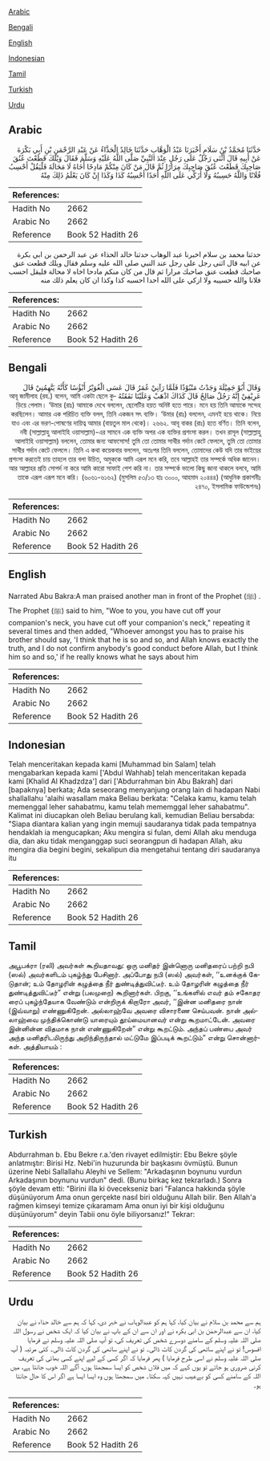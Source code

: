 [Arabic](#arabic)

[Bengali](#bengali)

[English](#english)

[Indonesian](#indonesian)

[Tamil](#tamil)

[Turkish](#turkish)

[Urdu](#urdu)

## Arabic


<div dir="rtl" lang="ar" style={{fontSize:'larger',backgroundColor:'#f8f9fa',padding:20}}>
حَدَّثَنَا مُحَمَّدُ بْنُ سَلَامٍ أَخْبَرَنَا عَبْدُ الْوَهَّابِ حَدَّثَنَا خَالِدٌ الْحَذَّاءُ عَنْ عَبْدِ الرَّحْمَنِ بْنِ أَبِي بَكْرَةَ عَنْ أَبِيهِ قَالَ أَثْنَى رَجُلٌ عَلَى رَجُلٍ عِنْدَ النَّبِيِّ صَلَّى اللَّهُ عَلَيْهِ وَسَلَّمَ فَقَالَ وَيْلَكَ قَطَعْتَ عُنُقَ صَاحِبِكَ قَطَعْتَ عُنُقَ صَاحِبِكَ مِرَارًا ثُمَّ قَالَ مَنْ كَانَ مِنْكُمْ مَادِحًا أَخَاهُ لَا مَحَالَةَ فَلْيَقُلْ أَحْسِبُ فُلَانًا وَاللَّهُ حَسِيبُهُ وَلَا أُزَكِّي عَلَى اللَّهِ أَحَدًا أَحْسِبُهُ كَذَا وَكَذَا إِنْ كَانَ يَعْلَمُ ذَلِكَ مِنْهُ
</div>
<div style={{backgroundColor:'#f8f9fa',padding:20, marginBottom: 10}}><table> <thead> <tr> <th>References:</th> <th></th> </tr> </thead> <tbody><tr><td>Hadith No</td><td>2662</td></tr><tr><td>Arabic No</td><td>2662</td></tr><tr><td>Reference</td><td>Book 52 Hadith 26</td></tr></tbody></table></div>


<div dir="rtl" lang="ar" style={{fontSize:'larger',backgroundColor:'#f8f9fa',padding:20}}>
حدثنا محمد بن سلام اخبرنا عبد الوهاب حدثنا خالد الحذاء عن عبد الرحمن بن ابي بكرة عن ابيه قال اثنى رجل على رجل عند النبي صلى الله عليه وسلم فقال ويلك قطعت عنق صاحبك قطعت عنق صاحبك مرارا ثم قال من كان منكم مادحا اخاه لا محالة فليقل احسب فلانا والله حسيبه ولا ازكي على الله احدا احسبه كذا وكذا ان كان يعلم ذلك منه
</div>
<div style={{backgroundColor:'#f8f9fa',padding:20, marginBottom: 10}}><table> <thead> <tr> <th>References:</th> <th></th> </tr> </thead> <tbody><tr><td>Hadith No</td><td>2662</td></tr><tr><td>Arabic No</td><td>2662</td></tr><tr><td>Reference</td><td>Book 52 Hadith 26</td></tr></tbody></table></div>

## Bengali


<div dir="rtl" lang="bn" style={{fontSize:'larger',backgroundColor:'#f8f9fa',padding:20}}>
وَقَالَ أَبُوْ جَمِيْلَةَ وَجَدْتُ مَنْبُوْذًا فَلَمَّا رَآنِيْ عُمَرُ قَالَ عَسَى الْغُوَيْرُ أَبْؤُسًا كَأَنَّهُ يَتَّهِمُنِيْ قَالَ عَرِيْفِيْ إِنَّهُ رَجُلٌ صَالِحٌ قَالَ كَذَاكَ اذْهَبْ وَعَلَيْنَا نَفَقَتُهُ আবূ জামীলাহ (রহ.) বলেন, আমি একটা ছেলে কুড়িয়ে পেলাম। ‘উমার (রাঃ) আমাকে দেখে বললেন, ছেলেটির হয়ত অনিষ্ট হতে পারে। মনে হয় তিনি আমাকে সন্দেহ করছিলেন। আমার এক পরিচিত ব্যক্তি বলল, তিনি একজন সৎ ব্যক্তি। ‘উমার (রাঃ) বললেন, এমনই হয়ে থাকে। নিয়ে যাও এবং এর ভরণ-পোষণের দায়িত্ব আমার (বায়তুল মাল থেকে)।­ ২৬৬২. আবূ বাকর (রাঃ) হতে বর্ণিত। তিনি বলেন, নবী (সাল্লাল্লাহু আলাইহি ওয়াসাল্লাম)-এর সামনে এক ব্যক্তি অপর এক ব্যক্তির প্রশংসা করল। তখন রাসূল (সাল্লাল্লাহু আলাইহি ওয়াসাল্লাম) বললেন, তোমার জন্য আফসোস! তুমি তো তোমার সাথীর গর্দান কেটে ফেললে, তুমি তো তোমার সাথীর গর্দান কেটে ফেললে। তিনি এ কথা কয়েকবার বললেন, অতঃপর তিনি বললেন, তোমাদের কেউ যদি তার ভাইয়ের প্রশংসা করতেই চায় তাহলে তার বলা উচিত, অমুককে আমি এরূপ মনে করি, তবে আল্লাহই তার সম্পর্কে অধিক জানেন। আর আল্লাহর প্রতি সোপর্দ না করে আমি কারো সাফাই পেশ করি না। তার সম্পর্কে ভালো কিছু জানা থাকলে বলবে, আমি তাকে এরূপ এরূপ মনে করি। (৬০৬১-৬১৬২) (মুসলিম ৫৩/১৩ হাঃ ৩০০০, আহমাদ ২০৪৪৪) (আধুনিক প্রকাশনীঃ ২৪৭০, ইসলামিক ফাউন্ডেশনঃ)
</div>
<div style={{backgroundColor:'#f8f9fa',padding:20, marginBottom: 10}}><table> <thead> <tr> <th>References:</th> <th></th> </tr> </thead> <tbody><tr><td>Hadith No</td><td>2662</td></tr><tr><td>Arabic No</td><td>2662</td></tr><tr><td>Reference</td><td>Book 52 Hadith 26</td></tr></tbody></table></div>

## English


<div dir="ltr" lang="en" style={{fontSize:'larger',backgroundColor:'#f8f9fa',padding:20}}>
Narrated Abu Bakra:A man praised another man in front of the Prophet (ﷺ) . The Prophet (ﷺ) said to him, "Woe to you, you have cut off your companion's neck, you have cut off your companion's neck," repeating it several times and then added, "Whoever amongst you has to praise his brother should say, 'I think that he is so and so, and Allah knows exactly the truth, and I do not confirm anybody's good conduct before Allah, but I think him so and so,' if he really knows what he says about him
</div>
<div style={{backgroundColor:'#f8f9fa',padding:20, marginBottom: 10}}><table> <thead> <tr> <th>References:</th> <th></th> </tr> </thead> <tbody><tr><td>Hadith No</td><td>2662</td></tr><tr><td>Arabic No</td><td>2662</td></tr><tr><td>Reference</td><td>Book 52 Hadith 26</td></tr></tbody></table></div>

## Indonesian


<div dir="ltr" lang="id" style={{fontSize:'larger',backgroundColor:'#f8f9fa',padding:20}}>
Telah menceritakan kepada kami [Muhammad bin Salam] telah mengabarkan kepada kami ['Abdul Wahhab] telah menceritakan kepada kami [Khalid Al Khadzdza'] dari ['Abdurrahman bin Abu Bakrah] dari [bapaknya] berkata; Ada seseorang menyanjung orang lain di hadapan Nabi shallallahu 'alaihi wasallam maka Beliau berkata: "Celaka kamu, kamu telah memenggal leher sahabatmu, kamu telah mememggal leher sahabatmu". Kalimat ini diucapkan oleh Beliau berulang kali, kemudian Beliau bersabda: "Siapa diantara kalian yang ingin memuji saudaranya tidak pada tempatnya hendaklah ia mengucapkan; Aku mengira si fulan, demi Allah aku menduga dia, dan aku tidak menganggap suci seorangpun di hadapan Allah, aku mengira dia begini begini, sekalipun dia mengetahui tentang diri saudaranya itu
</div>
<div style={{backgroundColor:'#f8f9fa',padding:20, marginBottom: 10}}><table> <thead> <tr> <th>References:</th> <th></th> </tr> </thead> <tbody><tr><td>Hadith No</td><td>2662</td></tr><tr><td>Arabic No</td><td>2662</td></tr><tr><td>Reference</td><td>Book 52 Hadith 26</td></tr></tbody></table></div>

## Tamil


<div dir="ltr" lang="ta" style={{fontSize:'larger',backgroundColor:'#f8f9fa',padding:20}}>
அபூபக்ரா (ரலி) அவர்கள் கூறியதாவது: ஒரு மனிதர் இன்னொரு மனிதரைப் பற்றி நபி (ஸல்) அவர்களிடம் புகழ்ந்து பேசினார். அப்போது நபி (ஸல்) அவர்கள், ‘‘உனக்குக் கேடுதான்; உம் தோழரின் கழுத்தை நீர் துண்டித்துவிட்டீர். உம் தோழரின் கழுத்தை நீர் துண்டித்துவிட்டீர்” என்று (பலமுறை) கூறினார்கள். பிறகு, ‘‘உங்களில் எவர் தம் சகோதர ரைப் புகழ்ந்தேயாக வேண்டும் என்றிருக் கிறாரோ அவர், ‘‘இன்ன மனிதரை நான் (இவ்வாறு) எண்ணுகிறேன். அல்லாஹ்வே அவரை விசாரணை செய்பவன். நான் அல்லாஹ்வை முந்திக்கொண்டு யாரையும் தூய்மையானவர் என்று கூறமாட்டேன். அவரை இன்னின்ன விதமாக நான் எண்ணுகிறேன்” என்று கூறட்டும். அந்தப் பண்பை அவர் அந்த மனிதரிடமிருந்து அறிந்திருந்தால் மட்டுமே இப்படிக் கூறட்டும்” என்று சொன்னார்கள். அத்தியாயம் :
</div>
<div style={{backgroundColor:'#f8f9fa',padding:20, marginBottom: 10}}><table> <thead> <tr> <th>References:</th> <th></th> </tr> </thead> <tbody><tr><td>Hadith No</td><td>2662</td></tr><tr><td>Arabic No</td><td>2662</td></tr><tr><td>Reference</td><td>Book 52 Hadith 26</td></tr></tbody></table></div>

## Turkish


<div dir="ltr" lang="tr" style={{fontSize:'larger',backgroundColor:'#f8f9fa',padding:20}}>
Abdurrahman b. Ebu Bekre r.a.'den rivayet edilmiştir: Ebu Bekre şöyle anlatmıştır: Birisi Hz. Nebi'in huzurunda bir başkasını övmüştü. Bunun üzerine Nebi Sallallahu Aleyhi ve Sellem: "Arkadaşının boynunu vurdun Arkadaşının boynunu vurdun" dedi. (Bunu birkaç kez tekrarladı.) Sonra şöyle devam etti: "Birini illa ki övecekseniz bari "Falanca hakkında şöyle düşünüyorum Ama onun gerçekte nasıl biri olduğunu Allah bilir. Ben Allah'a rağmen kimseyi temize çıkaramam Ama onun iyi bir kişi olduğunu düşünüyorum" deyin Tabii onu öyle biliyorsanız!" Tekrar:
</div>
<div style={{backgroundColor:'#f8f9fa',padding:20, marginBottom: 10}}><table> <thead> <tr> <th>References:</th> <th></th> </tr> </thead> <tbody><tr><td>Hadith No</td><td>2662</td></tr><tr><td>Arabic No</td><td>2662</td></tr><tr><td>Reference</td><td>Book 52 Hadith 26</td></tr></tbody></table></div>

## Urdu


<div dir="rtl" lang="ur" style={{fontSize:'larger',backgroundColor:'#f8f9fa',padding:20}}>
ہم سے محمد بن سلام نے بیان کیا، کہا ہم کو عبدالوہاب نے خبر دی، کہا کہ ہم سے خالد حذاء نے بیان کیا، ان سے عبدالرحمٰن بن ابی بکرہ نے اور ان سے ان کے باپ نے بیان کیا کہ ایک شخص نے رسول اللہ صلی اللہ علیہ وسلم کے سامنے دوسرے شخص کی تعریف کی، تو آپ صلی اللہ علیہ وسلم نے فرمایا افسوس! تو نے اپنے ساتھی کی گردن کاٹ ڈالی۔ تو نے اپنے ساتھی کی گردن کاٹ ڈالی۔ کئی مرتبہ ( آپ صلی اللہ علیہ وسلم نے اسی طرح فرمایا ) پھر فرمایا کہ اگر کسی کے لیے اپنے کسی بھائی کی تعریف کرنی ضروری ہو جائے تو یوں کہے کہ میں فلاں شخص کو ایسا سمجھتا ہوں، آگے اللہ خوب جانتا ہے، میں اللہ کے سامنے کسی کو بےعیب نہیں کہہ سکتا۔ میں سمجھتا ہوں وہ ایسا ایسا ہے اگر اس کا حال جانتا ہو۔
</div>
<div style={{backgroundColor:'#f8f9fa',padding:20, marginBottom: 10}}><table> <thead> <tr> <th>References:</th> <th></th> </tr> </thead> <tbody><tr><td>Hadith No</td><td>2662</td></tr><tr><td>Arabic No</td><td>2662</td></tr><tr><td>Reference</td><td>Book 52 Hadith 26</td></tr></tbody></table></div>